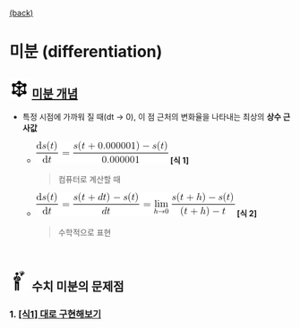 [(back)]()

# 미분 (differentiation)

## <img src="definition.png" width=35> [미분 개념](https://blog.naver.com/cheeryun/221453596358)
* 특정 시점에 가까워 질 때(dt → 0), 이 점 근처의 변화율을 나타내는 최상의 <b>상수 근사값</b> <br/>

    * <img  src="diff.gif" >   <b>[식 1]</b> <br/> 
        > 컴퓨터로 계산할 때 

    * <img src="diff_math.gif"> <b>[식 2]</b> <br/>
        > 수학적으로 표현 


<br/>

## <img src="meeting_problem.png" width=35> 수치 미분의 문제점 

### 1.  [[식1] 대로 구현해보기](https://github.com/DoranLyong/DL_coding_master/tree/master/Self_tutorial/3_learning/MNIST_learning/4_renew-parameter/1_diff/1_diff_eq)